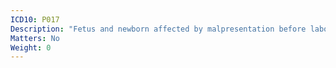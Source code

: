 ```yaml
---
ICD10: P017
Description: "Fetus and newborn affected by malpresentation before labour"
Matters: No
Weight: 0
---
```


